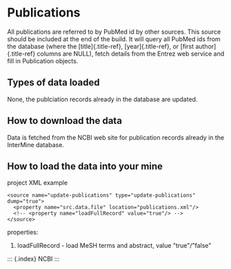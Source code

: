 Publications
============

All publications are referred to by PubMed id by other sources. This
source should be included at the end of the build. It will query all
PubMed ids from the database (where the [title]{.title-ref},
[year]{.title-ref}, or [first author]{.title-ref} columns are NULL),
fetch details from the Entrez web service and fill in Publication
objects.

Types of data loaded
--------------------

None, the publciation records already in the database are updated.

How to download the data
------------------------

Data is fetched from the NCBI web site for publication records already
in the InterMine database.

How to load the data into your mine
-----------------------------------

project XML example

``` {.xml}
<source name="update-publications" type="update-publications" dump="true">
  <property name="src.data.file" location="publications.xml"/>
  <!-- <property name="loadFullRecord" value="true"/> -->
</source>
```

properties:

1.  loadFullRecord - load MeSH terms and abstract, value
    \"true\"/\"false\"

::: {.index}
NCBI
:::

